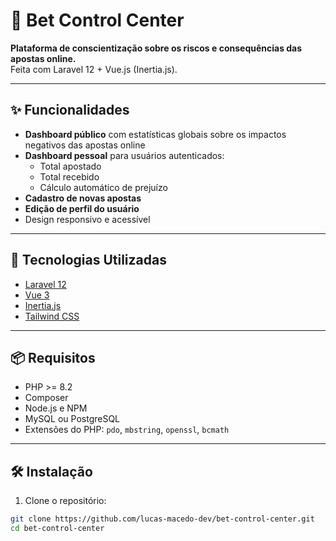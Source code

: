 # 🎯 Bet Control Center

**Plataforma de conscientização sobre os riscos e consequências das apostas online.**  
Feita com Laravel 12 + Vue.js (Inertia.js).

---

## ✨ Funcionalidades

- **Dashboard público** com estatísticas globais sobre os impactos negativos das apostas online
- **Dashboard pessoal** para usuários autenticados:
  - Total apostado
  - Total recebido
  - Cálculo automático de prejuízo
- **Cadastro de novas apostas**
- **Edição de perfil do usuário**
- Design responsivo e acessível

---

## 🚀 Tecnologias Utilizadas

- [Laravel 12](https://laravel.com/)
- [Vue 3](https://vuejs.org/)
- [Inertia.js](https://inertiajs.com/)
- [Tailwind CSS](https://tailwindcss.com/)

---

## 📦 Requisitos

- PHP >= 8.2
- Composer
- Node.js e NPM
- MySQL ou PostgreSQL
- Extensões do PHP: `pdo`, `mbstring`, `openssl`, `bcmath`

---

## 🛠️ Instalação

1. Clone o repositório:

```bash
git clone https://github.com/lucas-macedo-dev/bet-control-center.git
cd bet-control-center
